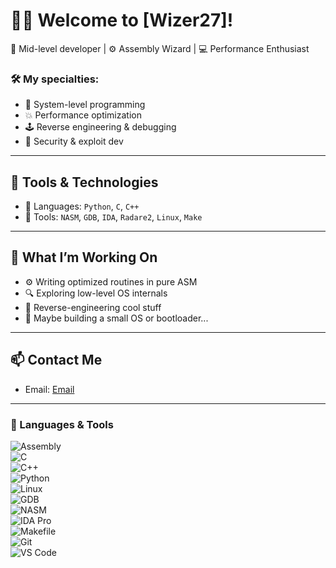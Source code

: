 # 👨‍💻 Welcome to [Wizer27]!

🧠 Mid-level developer | ⚙️ Assembly Wizard | 💻 Performance Enthusiast


### 🛠️ My specialties:

- 🧱 System-level programming
- 💥 Performance optimization
- 🕹️ Reverse engineering & debugging
- 🔐 Security & exploit dev

---

## 🧰 Tools & Technologies

- 🧠 Languages: `Python`, `C`, `C++`
- 🧰 Tools: `NASM`, `GDB`, `IDA`, `Radare2`, `Linux`, `Make`


---

## 🚀 What I’m Working On

- ⚙️ Writing optimized routines in pure ASM  
- 🔍 Exploring low-level OS internals  
- 🧠 Reverse-engineering cool stuff 
- 🧱 Maybe building a small OS or bootloader...

---

## 📫 Contact Me

- Email: [Email](svd2yar@gmail.com)  

---





### 🧰 Languages & Tools

![Assembly](https://img.shields.io/badge/Assembly-525252?style=for-the-badge&logo=gnuemacs&logoColor=white)  
![C](https://img.shields.io/badge/C-00599C?style=for-the-badge&logo=c&logoColor=white)  
![C++](https://img.shields.io/badge/C++-00599C?style=for-the-badge&logo=cplusplus&logoColor=white)  
![Python](https://img.shields.io/badge/Python-3776AB?style=for-the-badge&logo=python&logoColor=white)  
![Linux](https://img.shields.io/badge/Linux-FCC624?style=for-the-badge&logo=linux&logoColor=black)  
![GDB](https://img.shields.io/badge/GDB-000000?style=for-the-badge&logo=gnu&logoColor=white)  
![NASM](https://img.shields.io/badge/NASM-4B0082?style=for-the-badge&logoColor=white)  
![IDA Pro](https://img.shields.io/badge/IDA--Pro-000000?style=for-the-badge&logo=protonmail&logoColor=white)  
![Makefile](https://img.shields.io/badge/Makefile-3776AB?style=for-the-badge&logo=gnu&logoColor=white)  
![Git](https://img.shields.io/badge/Git-F05032?style=for-the-badge&logo=git&logoColor=white)  
![VS Code](https://img.shields.io/badge/VSCode-007ACC?style=for-the-badge&logo=visual-studio-code&logoColor=white)




<!--
**Wizer27/Wizer27** is a ✨ _special_ ✨ repository because its `README.md` (this file) appears on your GitHub profile.

Here are some ideas to get you started:

- 🌱 I’m currently learning ...
- 👯 I’m looking to collaborate on ...
- 🤔 I’m looking for help with ...
- 💬 Ask me about ...
- 📫 How to reach me: ...
- 😄 Pronouns: ...
- ⚡ Fun fact: ...
-->
